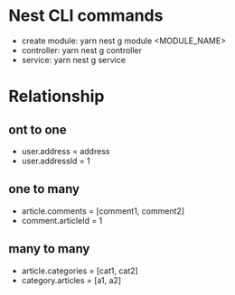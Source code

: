 # Nest CLI commands

- create module: yarn nest g module <MODULE_NAME>
- controller: yarn nest g controller <MODULE>
- service: yarn nest g service <MODULE>

# Relationship

## ont to one

- user.address = address
- user.addressId = 1

## one to many

- article.comments = [comment1, comment2]
- comment.articleId = 1

## many to many

- article.categories = [cat1, cat2]
- category.articles = [a1, a2]
